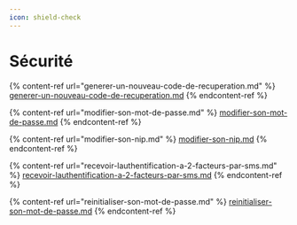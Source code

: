```yaml
---
icon: shield-check
---
```


# Sécurité

{% content-ref url="generer-un-nouveau-code-de-recuperation.md" %}
[generer-un-nouveau-code-de-recuperation.md](generer-un-nouveau-code-de-recuperation.md)
{% endcontent-ref %}

{% content-ref url="modifier-son-mot-de-passe.md" %}
[modifier-son-mot-de-passe.md](modifier-son-mot-de-passe.md)
{% endcontent-ref %}

{% content-ref url="modifier-son-nip.md" %}
[modifier-son-nip.md](modifier-son-nip.md)
{% endcontent-ref %}

{% content-ref url="recevoir-lauthentification-a-2-facteurs-par-sms.md" %}
[recevoir-lauthentification-a-2-facteurs-par-sms.md](recevoir-lauthentification-a-2-facteurs-par-sms.md)
{% endcontent-ref %}

{% content-ref url="reinitialiser-son-mot-de-passe.md" %}
[reinitialiser-son-mot-de-passe.md](reinitialiser-son-mot-de-passe.md)
{% endcontent-ref %}

